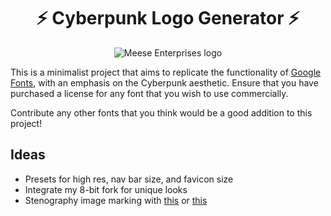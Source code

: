<p align="center">
  <h1 align="center">⚡ Cyberpunk Logo Generator ⚡</h1>
</p>

<p align="center">
  <img src="https://user-images.githubusercontent.com/17814535/159601899-575feb38-084d-4661-9354-a4e2ff43cbe3.png" alt="Meese Enterprises logo" title="Meese Enterprises logo" />
</p>

This is a minimalist project that aims to replicate the functionality of [Google Fonts](https://fonts.google.com/), with an emphasis on the Cyberpunk aesthetic. Ensure that you have purchased a license for any font that you wish to use commercially.

Contribute any other fonts that you think would be a good addition to this project!

## Ideas
- Presets for high res, nav bar size, and favicon size
- Integrate my 8-bit fork for unique looks
- Stenography image marking with [this](https://codingshiksha.com/javascript/build-a-image-steganography-project-to-hide-text-in-images-in-html5-vanilla-javascript-full-project-for-beginners/) or [this](https://expobrain.net/2014/09/26/hide-javascript-code-into-images/)
